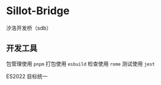 
# Sillot-Bridge

汐洛开发桥（sdb）

## 开发工具

包管理使用 `pnpm`
打包使用 `esbuild`
检查使用 `rome`
测试使用 `jest`

ES2022 目标统一
